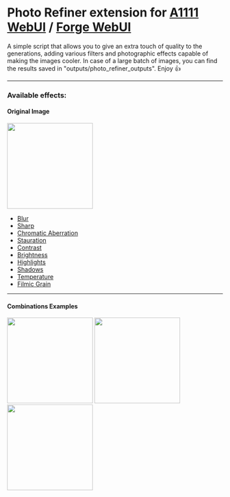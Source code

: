 # Photo Refiner extension for [A1111 WebUI](https://github.com/AUTOMATIC1111/stable-diffusion-webui) / [Forge WebUI](https://github.com/lllyasviel/stable-diffusion-webui-forge)
A simple script that allows you to give an extra touch of quality to the generations, adding various filters and photographic effects capable of making the images cooler.
In case of a large batch of images, you can find the results saved in "outputs/photo_refiner_outputs".
Enjoy 👍

---
### Available effects:

#### Original Image
<img src="https://i.imgur.com/a1R3zgX.png" width="200"/> 

- [Blur](https://i.imgur.com/9DqcNhr.png)
- [Sharp](https://i.imgur.com/HdvO6J0.png)
- [Chromatic Aberration](https://i.imgur.com/vszi1dg.png)
- [Stauration](https://i.imgur.com/8U7dktc.png)
- [Contrast](https://i.imgur.com/IYhVLdm.png)
- [Brightness](https://i.imgur.com/NqP0xyw.png)
- [Highlights](https://i.imgur.com/Ff249P6.png)
- [Shadows](https://i.imgur.com/HiGoTtV.png)
- [Temperature](https://i.imgur.com/T61MhiW.png)
- [Filmic Grain](https://i.imgur.com/YdTNrdU.png)
---

#### Combinations Examples

<img src="https://i.imgur.com/aafcTw0.png" width="200"/> <img src="https://i.imgur.com/1cds2s6.png" width="200"/> <img src="https://i.imgur.com/SzPlVUM.png" width="200"/> 


